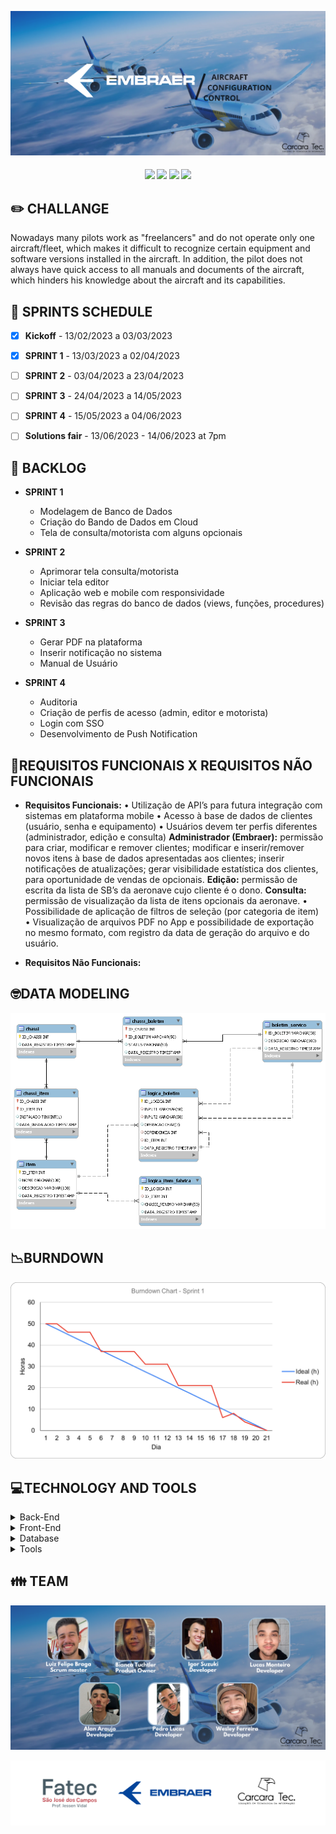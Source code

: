 ![slide1](https://github.com/CarcaraTec/Embraer/blob/3e04967df5e8a75c8860d1c18d60885881d5225f/Documents/images/Aircraft%20Configuration%20Control.png)

<h4 align="center"> 
 <a href="https://docs.oracle.com/en/java/"><img src = "https://img.shields.io/badge/java-%23ED8B00.svg?style=for-the-badge&logo=java&logoColor=white"/></a>
 <a href="https://spring.io/"><img src = "https://img.shields.io/badge/spring-%236DB33F.svg?style=for-the-badge&logo=spring&logoColor=white"/></a>
 <a href="https://vuejs.org/"><img src = "https://img.shields.io/badge/vuejs-%2335495e.svg?style=for-the-badge&logo=vuedotjs&logoColor=%234FC08D"/></a>
 <a href="https://www.oracle.com/br/"><img src = "https://img.shields.io/badge/Oracle-F80000?style=for-the-badge&logo=oracle&logoColor=black"/></a>
</h4>


## ✏️ **CHALLANGE**

Nowadays many pilots work as "freelancers" and do not operate only one aircraft/fleet, which makes it difficult to recognize certain equipment and software versions installed in the aircraft. In addition, the pilot does not always have quick access to all manuals and documents of the aircraft, which hinders his knowledge about the aircraft and its capabilities.

## 📅 **SPRINTS SCHEDULE**

- [x] **Kickoff** - 13/02/2023 a 03/03/2023

- [x] **SPRINT 1** - 13/03/2023 a 02/04/2023

- [ ] **SPRINT 2** - 03/04/2023 a 23/04/2023

- [ ] **SPRINT 3** - 24/04/2023 a 14/05/2023

- [ ] **SPRINT 4** - 15/05/2023 a 04/06/2023

- [ ] **Solutions fair** - 13/06/2023 - 14/06/2023 at 7pm



## 🎯 **BACKLOG**

* **SPRINT 1**
    * Modelagem de Banco de Dados 
    * Criação do Bando de Dados em Cloud
    * Tela de consulta/motorista com alguns opcionais    

* **SPRINT 2**
   * Aprimorar tela consulta/motorista
   * Iniciar tela editor
   * Aplicação web e mobile com responsividade
   * Revisão das regras do banco de dados (views, funções, procedures)

* **SPRINT 3**
  * Gerar PDF na plataforma
  * Inserir notificação no sistema
  * Manual de Usuário

* **SPRINT 4**
  * Auditoria
  * Criação de perfis de acesso (admin, editor e motorista)
  * Login com SSO
  * Desenvolvimento de Push Notification

## 📔**REQUISITOS FUNCIONAIS X REQUISITOS NÃO FUNCIONAIS**

* **Requisitos Funcionais:**
•	Utilização de API’s para futura integração com sistemas em plataforma mobile
•	Acesso à base de dados de clientes (usuário, senha e equipamento)
•	Usuários devem ter perfis diferentes (administrador, edição e consulta)
    	**Administrador (Embraer):** permissão para criar, modificar e remover clientes; modificar e inserir/remover novos itens à base de dados apresentadas aos clientes; inserir notificações de atualizações; gerar visibilidade estatística dos clientes, para oportunidade de vendas de opcionais.
     **Edição:** permissão de escrita da lista de SB’s da aeronave cujo cliente é o dono.
    	**Consulta:** permissão de visualização da lista de itens opcionais da aeronave.
•	Possibilidade de aplicação de filtros de seleção (por categoria de item)
•	Visualização de arquivos PDF no App e possibilidade de exportação no mesmo formato, com registro da data de geração do arquivo e do usuário.

* **Requisitos Não Funcionais:**



## 🤓**DATA MODELING**
![modeling](https://github.com/CarcaraTec/Embraer/blob/0b156ad919d4eb208e279229f70102e46f81e3be/Database/diagrama%20embraer.png)

## 📉**BURNDOWN**

![burndown](https://github.com/CarcaraTec/Embraer/blob/8af2515751a1603a8bf08410334d8766e8e8ce9a/Documents/images/BURNDOWN%20EMBRAER%201.png)

## 💻**TECHNOLOGY AND TOOLS**

<details>
<summary>Back-End</summary>

- `Java`
- `Spring boot`

</details>

<details>
<summary>Front-End</summary>

- `Vue`
</details>

<details>
<summary>Database</summary>

- `Oracle Autonomous Database`
</details>

<details>
<summary>Tools</summary>

- `Intellij`
- `Visual Studio code`

</details>

## 👪 **TEAM**

![team](https://github.com/CarcaraTec/Embraer/blob/6c43e6e09e3922b10e031b7ae7a109ea76949c12/Documents/images/Team.png)

![logoparceria](https://github.com/CarcaraTec/Embraer/blob/9b4b5521fbbbe12d7fb0e050b68b0589fa078a8a/Documents/images/Logo_parceria.png)
